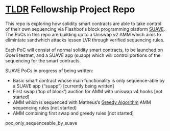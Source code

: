 # [TLDR](https://www.tldresear.ch/) Fellowship Project Repo

This repo is exploring how solidity smart contracts are able to take control of their own sequencing via Flashbot's block programming platform [SUAVE](https://suave.flashbots.net/what-is-suave). The PoCs in this repo are building up to a Uniswap v2 AMM which aims to elimintate sandwhich attacks lessen LVR through verified sequencing rules. 

Each PoC will consist of normal solidity smart contracts, to be launched on Goerli testnet, and a SUAVE app (suapp) which will control portions of the sequencing for the smart contracts.


SUAVE PoCs in progress of being written:
- Basic smart contract whose main functionality is only sequence-able by a SUAVE app (“suapp”) [currently being written]
- First swap (‘top of block’) auction for AMM with uniswap v4 hooks [not started]
- AMM which is sequenced with Matheus’s [Greedy Algorithm](https://arxiv.org/pdf/2209.15569.pdf) AMM sequencing rules [not started]
- AMM combining first swap and greedy rules [not started]

poc_only_sequenceable_by_suave

